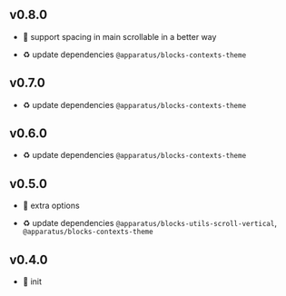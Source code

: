 ## v0.8.0

* 🌱 support spacing in main scrollable in a better way

* ♻️ update dependencies `@apparatus/blocks-contexts-theme`

## v0.7.0

* ♻️ update dependencies `@apparatus/blocks-contexts-theme`

## v0.6.0

* ♻️ update dependencies `@apparatus/blocks-contexts-theme`

## v0.5.0

* 🌱 extra options

* ♻️ update dependencies `@apparatus/blocks-utils-scroll-vertical`, `@apparatus/blocks-contexts-theme`

## v0.4.0

* 🐣 init
